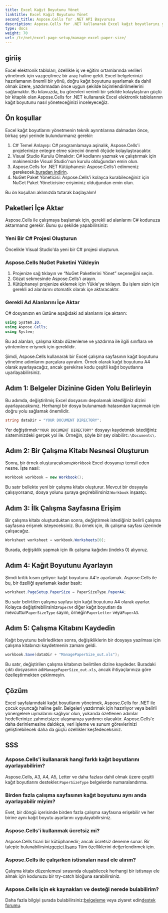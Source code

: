 ```yaml
---
title: Excel Kağıt Boyutunu Yönet
linktitle: Excel Kağıt Boyutunu Yönet
second_title: Aspose.Cells for .NET API Başvurusu
description: Aspose.Cells for .NET kullanarak Excel kağıt boyutlarını yönetmeyi öğrenin. Bu kılavuz, sorunsuz entegrasyon için adım adım talimatlar ve örnekler sunar.
type: docs
weight: 70
url: /tr/net/excel-page-setup/manage-excel-paper-size/
---
```

## giriiş

Excel elektronik tabloları, özellikle iş ve eğitim ortamlarında verileri yönetmek için vazgeçilmez bir araç haline geldi. Excel belgelerinizi hazırlamanın önemli bir yönü, doğru kağıt boyutunu ayarlamak da dahil olmak üzere, yazdırmadan önce uygun şekilde biçimlendirilmelerini sağlamaktır. Bu kılavuzda, bu görevleri verimli bir şekilde kolaylaştıran güçlü bir kitaplık olan Aspose.Cells for .NET kullanarak Excel elektronik tablolarının kağıt boyutunu nasıl yöneteceğinizi inceleyeceğiz.

## Ön koşullar

Excel kağıt boyutlarını yönetmenin teknik ayrıntılarına dalmadan önce, birkaç şeyi yerinde bulundurmanız gerekir:

1. C# Temel Anlayışı: C# programlamaya aşinalık, Aspose.Cells'i projelerinize entegre etme sürecini önemli ölçüde kolaylaştıracaktır.
2. Visual Studio Kurulu Olmalıdır: C# kodlarını yazmak ve çalıştırmak için makinenizde Visual Studio'nun kurulu olduğundan emin olun.
3. Aspose.Cells for .NET Kütüphanesi: Aspose.Cells'i edinmeniz gerekecek.[buradan indirin](https://releases.aspose.com/cells/net/).
4. NuGet Paket Yöneticisi: Aspose.Cells'i kolayca kurabileceğiniz için NuGet Paket Yöneticisine erişiminiz olduğundan emin olun.

Bu ön koşulları aklımızda tutarak başlayalım!

## Paketleri İçe Aktar

Aspose.Cells ile çalışmaya başlamak için, gerekli ad alanlarını C# kodunuza aktarmanız gerekir. Bunu şu şekilde yapabilirsiniz:

### Yeni Bir C# Projesi Oluşturun

Öncelikle Visual Studio'da yeni bir C# projesi oluşturun.

### Aspose.Cells NuGet Paketini Yükleyin

1. Projenize sağ tıklayın ve “NuGet Paketlerini Yönet” seçeneğini seçin.
2. Gözat sekmesinde Aspose.Cells'i arayın.
3. Kütüphaneyi projenize eklemek için Yükle'ye tıklayın. Bu işlem sizin için gerekli ad alanlarını otomatik olarak içe aktaracaktır.

### Gerekli Ad Alanlarını İçe Aktar

C# dosyanızın en üstüne aşağıdaki ad alanlarını içe aktarın:

```csharp
using System.IO;
using Aspose.Cells;
using System;
```

Bu ad alanları, çalışma kitabı düzenleme ve yazdırma ile ilgili sınıflara ve yöntemlere erişmek için gereklidir.

Şimdi, Aspose.Cells kullanarak bir Excel çalışma sayfasının kağıt boyutunu yönetme adımlarını parçalara ayıralım. Örnek olarak kağıt boyutunu A4 olarak ayarlayacağız, ancak gerekirse kodu çeşitli kağıt boyutlarına uyarlayabilirsiniz.

## Adım 1: Belgeler Dizinine Giden Yolu Belirleyin

Bu adımda, değiştirilmiş Excel dosyasını depolamak istediğiniz dizini ayarlayacaksınız. Herhangi bir dosya bulunamadı hatasından kaçınmak için doğru yolu sağlamak önemlidir.

```csharp
string dataDir = "YOUR DOCUMENT DIRECTORY";
```

 Yer değiştirmek`"YOUR DOCUMENT DIRECTORY"` dosyayı kaydetmek istediğiniz sisteminizdeki gerçek yol ile. Örneğin, şöyle bir şey olabilir`C:\Documents\`.

## Adım 2: Bir Çalışma Kitabı Nesnesi Oluşturun

 Sonra, bir örnek oluşturacaksınız`Workbook` Excel dosyanızı temsil eden nesne. İşte nasıl:

```csharp
Workbook workbook = new Workbook();
```

 Bu satır bellekte yeni bir çalışma kitabı oluşturur. Mevcut bir dosyayla çalışıyorsanız, dosya yolunu şuraya geçirebilirsiniz:`Workbook` inşaatçı.

## Adım 3: İlk Çalışma Sayfasına Erişim

Bir çalışma kitabı oluşturduktan sonra, değiştirmek istediğiniz belirli çalışma sayfasına erişmek isteyeceksiniz. Bu örnek için, ilk çalışma sayfası üzerinde çalışacağız.

```csharp
Worksheet worksheet = workbook.Worksheets[0];
```

Burada, değişiklik yapmak için ilk çalışma kağıdını (indeks 0) alıyoruz.

## Adım 4: Kağıt Boyutunu Ayarlayın

Şimdi kritik kısım geliyor: kağıt boyutunu A4'e ayarlamak. Aspose.Cells ile bu, bir özelliği ayarlamak kadar basit:

```csharp
worksheet.PageSetup.PaperSize = PaperSizeType.PaperA4;
```

 Bu satır belirtilen çalışma sayfası için kağıt boyutunu A4 olarak ayarlar. Kolayca değiştirebilirsiniz`PaperA4` diğer kağıt boyutları da mevcuttur`PaperSizeType` sayım, örneğin`PaperLetter` veya`PaperA3`.

## Adım 5: Çalışma Kitabını Kaydedin

Kağıt boyutunu belirledikten sonra, değişikliklerin bir dosyaya yazılması için çalışma kitabınızı kaydetmenin zamanı geldi.

```csharp
workbook.Save(dataDir + "ManagePaperSize_out.xls");
```

 Bu satır, değiştirilen çalışma kitabınızı belirtilen dizine kaydeder. Buradaki çıktı dosyasının adı`ManagePaperSize_out.xls`, ancak ihtiyaçlarınıza göre özelleştirmekten çekinmeyin.

## Çözüm

Excel sayfalarındaki kağıt boyutlarını yönetmek, Aspose.Cells for .NET ile çocuk oyuncağı haline gelir. Belgeleri yazdırmak için hazırlıyor veya belirli yönergelere uymalarını sağlıyor olun, yukarıda özetlenen adımlar hedeflerinize zahmetsizce ulaşmanıza yardımcı olacaktır. Aspose.Cells'e daha derinlemesine daldıkça, veri işleme ve sunum görevlerinizi geliştirebilecek daha da güçlü özellikler keşfedeceksiniz.

## SSS

### Aspose.Cells'i kullanarak hangi farklı kağıt boyutlarını ayarlayabilirim?
 Aspose.Cells, A3, A4, A5, Letter ve daha fazlası dahil olmak üzere çeşitli kağıt boyutlarını destekler.`PaperSizeType` belgelerde numaralandırma.

### Birden fazla çalışma sayfasının kağıt boyutunu aynı anda ayarlayabilir miyim?
Evet, bir döngü içerisinde birden fazla çalışma sayfasına erişebilir ve her birine aynı kağıt boyutu ayarlarını uygulayabilirsiniz.

### Aspose.Cells'i kullanmak ücretsiz mi?
 Aspose.Cells ticari bir kütüphanedir; ancak ücretsiz deneme sunar. Bir talepte bulunabilirsiniz[geçici lisans](https://purchase.aspose.com/temporary-license/) Tüm özelliklerini değerlendirmek için.

### Aspose.Cells ile çalışırken istisnaları nasıl ele alırım?
Çalışma kitabı düzenlemesi sırasında oluşabilecek herhangi bir istisnayı ele almak için kodunuzu bir try-catch bloğuna sarabilirsiniz.

### Aspose.Cells için ek kaynakları ve desteği nerede bulabilirim?
 Daha fazla bilgiyi şurada bulabilirsiniz:[belgeleme](https://reference.aspose.com/cells/net/) veya ziyaret edin[destek forumu](https://forum.aspose.com/c/cells/9).